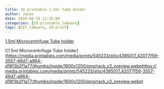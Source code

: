 ```yaml
---
title: 3d printable 1.5ml tube holder
author: Jason
date: 2020-08-10 12:35:00 
categories: [3d-printable_labware]
tags: [DIY_labware, 3d-print]
---
```

[1.5ml Microcentrifuge Tube holder](https://www.printables.com/model/545234-15ml-microcentrifuge-tube-holder)

![1.5ml Microcentrifuge Tube holder] (https://media.printables.com/media/prints/545233/stls/4385017_42077f59-3557-46d7-a964-d18f3b2f1a77/thumbs/inside/1600x1200/png/rack_v2_preview.webphttps://media.printables.com/media/prints/545233/stls/4385017_42077f59-3557-46d7-a964-d18f3b2f1a77/thumbs/inside/1600x1200/png/rack_v2_preview.webp)
